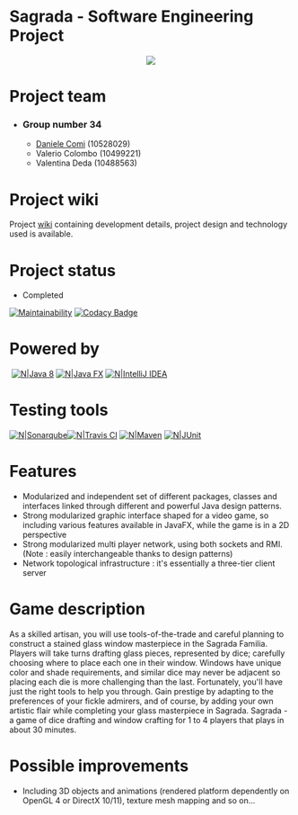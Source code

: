 # Sagrada - Software Engineering Project

<p align="center">
  <img src="https://images-na.ssl-images-amazon.com/images/I/91WIiaMI96L._SY550_.jpg">
</p>

# Project team
 - ### Group number 34
    - [Daniele Comi](https://www.linkedin.com/in/daniele-comi-05886981) (10528029)
    - Valerio Colombo (10499221)
    - Valentina Deda (10488563)


# Project wiki
Project [wiki](https://github.com/Daniele-Comi/ingsw-project/wiki) containing development details, project design and technology used is available.

# Project status
 - Completed

[![Maintainability](https://api.codeclimate.com/v1/badges/1653a270f84252f44179/maintainability)](https://codeclimate.com/github/comidan/ingsw-project/maintainability) [![Codacy Badge](https://api.codacy.com/project/badge/Grade/954a0d9afcda4fa08e90bd5de0336b8e)](https://app.codacy.com/app/comidan/ingsw-project?utm_source=github.com&utm_medium=referral&utm_content=comidan/ingsw-project&utm_campaign=Badge_Grade_Settings)



# Powered by 
  [![N|Java 8](http://www.winpenpack.com/en/e107_files/downloadthumbs/java_logo.png)](http://www.oracle.com/technetwork/java/index.html) [![N|Java FX](https://asset-0.netbeans.org/attachments/images/project/javafx.png?20160708.bf2ac18)](http://www.oracle.com/technetwork/java/javase/overview/javafx-overview-2158620.html) [![N|IntelliJ IDEA](https://wakatime.com/static/img/editor-icons/intellij-idea-128.png)](https://www.jetbrains.com/idea/)
# Testing tools 
[![N|Sonarqube](https://university.itametis.com/website/files/images/logos/sonarqube.png)](https://www.sonarqube.org)[![N|Travis CI](https://ih1.redbubble.net/image.854734222.3175/flat,128x128,075,f-pad,128x128,f8f8f8.u2.jpg)](https://travis-ci.com) [![N|Maven](https://www.myget.org/Content/images/packageDefaultIcon_maven.png)](http://maven.apache.org/download.cgi) [![N|JUnit](https://res.cloudinary.com/codetrace/raw/upload/v1518632546/java:junit:junit.png)](https://junit.org/junit5/)

# Features
 - Modularized and independent set of different packages, classes and interfaces linked through different and powerful Java design patterns.
 - Strong modularized graphic interface shaped for a video game, so including various features available in JavaFX, while the game is in a 2D perspective
 - Strong modularized multi player network, using both sockets and RMI. (Note : easily interchangeable thanks to design patterns)
 - Network topological infrastructure : it's essentially a three-tier client server

# Game description 
As a skilled artisan, you will use tools-of-the-trade and careful planning to construct a stained glass window masterpiece in the Sagrada Familia. Players will take turns drafting glass pieces, represented by dice; carefully choosing where to place each one in their window. Windows have unique color and shade requirements, and similar dice may never be adjacent so placing each die is more challenging than the last. Fortunately, you'll have just the right tools to help you through. Gain prestige by adapting to the preferences of your fickle admirers, and of course, by adding your own artistic flair while completing your glass masterpiece in Sagrada. Sagrada - a game of dice drafting and window crafting for 1 to 4 players that plays in about 30 minutes.

# Possible improvements
 - Including 3D objects and animations (rendered platform dependently on OpenGL 4 or DirectX 10/11), texture mesh mapping and so on...
